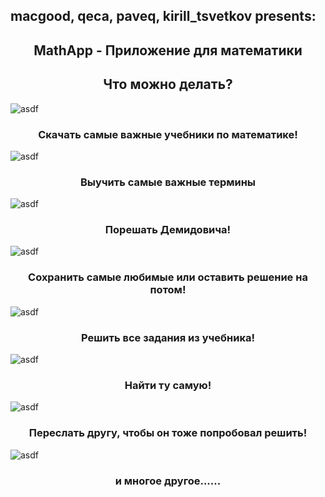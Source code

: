 ## macgood, qeca, paveq, kirill_tsvetkov presents:

<h2 align="center"> MathApp - Приложение для математики</h2>

<h2 align="center"> Что можно делать?</h2>

![asdf](blob/2.png) 


<h3 align="center">Скачать самые важные учебники по математике!</h3>

![asdf](blob/1.png) 

<h3 align="center">Выучить самые важные термины</h3>

![asdf](blob/8.png) 


<h3 align="center">Порешать Демидовича!</h3>

![asdf](blob/3.png) 


<h3 align="center">Сохранить самые любимые или оставить решение на потом!</h3>

![asdf](blob/4.png) 

<h3 align="center">Решить все задания из учебника!</h3>

![asdf](blob/5.png) 

<h3 align="center">Найти ту самую!</h3>

![asdf](blob/6.png) 

<h3 align="center">Переслать другу, чтобы он тоже попробовал решить!</h3>

![asdf](blob/7.png) 

<h3 align="center">и многое другое......</h3>